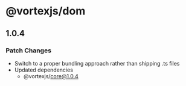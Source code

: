 # @vortexjs/dom

## 1.0.4

### Patch Changes

- Switch to a proper bundling approach rather than shipping .ts files
- Updated dependencies
  - @vortexjs/core@1.0.4
